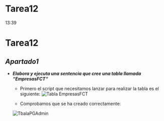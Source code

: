 # Tarea12

13:39
# Tarea12

## ***Apartado1***

- ***Elabora y ejecuta una sentencia que cree una tabla llamada “EmpresasFCT“***
  
  - Primero el script que necesitamos lanzar para realizar la tabla es el siguiente:
  ![Tabla EmpresasFCT](https://github.com/user-attachments/assets/d7256226-3c1b-420c-9f49-85c5f0d39c8f)
  
  - Comprobamos que se ha creado correctamente:
  
  ![TbalaPGAdmin](https://github.com/user-attachments/assets/ff4fa569-bfd0-4bdf-b6e5-bd06eb2c239e)
